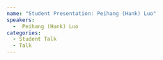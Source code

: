 ```yaml
---
name: "Student Presentation: Peihang (Hank) Luo"
speakers:
  -  Peihang (Hank) Luo
categories:
  - Student Talk
  - Talk
---
```



